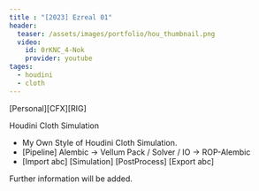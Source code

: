 ```yaml
---
title : "[2023] Ezreal 01"
header:
  teaser: /assets/images/portfolio/hou_thumbnail.png
  video:
    id: 0rKNC_4-Nok
    provider: youtube
tages:
  - houdini
  - cloth
---
```


[Personal][CFX][RIG]

Houdini Cloth Simulation

- My Own Style of Houdini Cloth Simulation.
- [Pipeline] Alembic -> Vellum Pack / Solver / IO -> ROP-Alembic
- [Import abc] [Simulation] [PostProcess] [Export abc]

Further information will be added.
